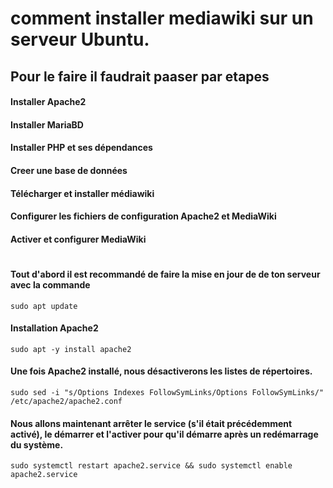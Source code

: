 
# comment installer mediawiki sur un serveur Ubuntu.

## Pour le faire il faudrait paaser par etapes
#### Installer Apache2
#### Installer MariaBD
#### Installer PHP et ses dépendances
#### Creer une base de données 
#### Télécharger et installer médiawiki
#### Configurer les fichiers de configuration Apache2 et MediaWiki
#### Activer et configurer MediaWiki
#
#### Tout d'abord il est recommandé de faire la mise en jour de de ton serveur avec la commande 
``sudo apt update``
#### Installation Apache2
``sudo apt -y install apache2
``
#### Une fois Apache2 installé, nous désactiverons les listes de répertoires.
``
sudo sed -i "s/Options Indexes FollowSymLinks/Options FollowSymLinks/" /etc/apache2/apache2.conf
``
#### Nous allons maintenant arrêter le service (s'il était précédemment activé), le démarrer et l'activer pour qu'il démarre après un redémarrage du système.
``sudo systemctl restart apache2.service && sudo systemctl enable apache2.service``
